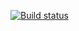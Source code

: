 [![Build status](https://ci.appveyor.com/api/projects/status/s08ndk3n44o1jj8u?svg=true)](https://ci.appveyor.com/project/GulnazMm/patterns-3w6en)